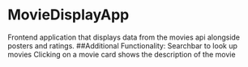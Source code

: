 # MovieDisplayApp
Frontend application that displays data from the movies api alongside posters and ratings.
##Additional Functionality:
Searchbar to look up movies
Clicking on a movie card shows the description of the movie
